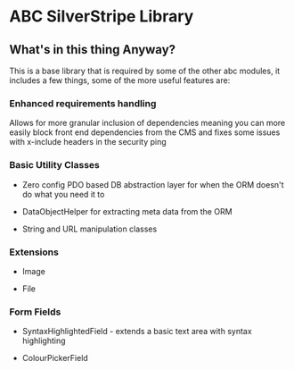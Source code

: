 ABC SilverStripe Library
========================



What's in this thing Anyway?
----------------------------



This is a base library that is required by some of the other abc modules, it
includes a few things, some of the more useful features are:



### Enhanced requirements handling 

Allows for more granular inclusion of dependencies meaning you can more easily
block front end dependencies from the CMS and fixes some issues with x-include
headers in the security ping



### Basic Utility Classes

-   Zero config PDO based DB abstraction layer for when the ORM doesn't do what
    you need it to

-   DataObjectHelper for extracting meta data from the ORM

-   String and URL manipulation classes



### Extensions

-   Image

-   File



### Form Fields

-   SyntaxHighlightedField - extends a basic text area with syntax highlighting

-   ColourPickerField
